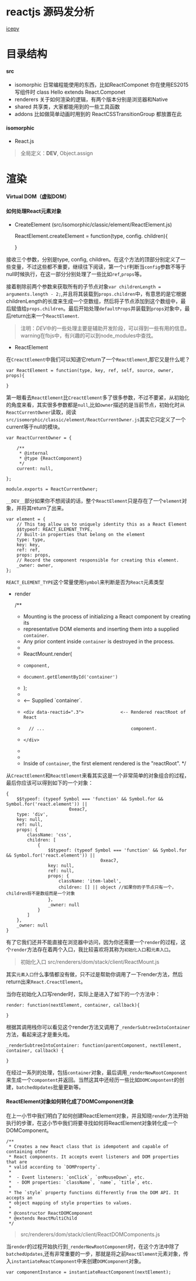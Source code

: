 # reactjs 源码发分析

[icepy](https://icepy.gitbooks.io/react/content/)

目录结构
========

#### src


+ isomorphic 日常编程能使用的东西，比如ReactComponet 你在使用ES2015写组件时 class Hello extends React.Componet
+ renderers 关于如何渲染的逻辑，有两个版本分别是浏览器和Native
+ shared 共享类，大家都能用到的一些工具函数
+ addons 比如做简单动画时用到的 ReactCSSTransitionGroup 都放置在此

#### isomorphic

+ React.js
> 全局定义：__DEV__, Object.assign

渲染
========

#### Virtual DOM（虚拟DOM）

#### 如何处理React元素对象

+ CreateElement (src/isomorphic/classic/element/ReactElement.js)


	ReactElement.createElement = function(type, config. children){

	}

接收三个参数，分别是type, config, children。在这个方法的顶部分别定义了一些变量，不过这些都不重要，继续往下阅读，第一个`if`判断当`config`参数不等于null时候执行，在这一部分分别处理了一些比如`ref`,`props`等。

接着剔除前两个参数来获取所有的子节点对象`var childrenLength = arguments.length - 2;`,并且将其装载到`props.children`中，有意思的是它根据childrenLength的长度来生成一个空数组，然后将子节点添加到这个数组中，最后赋值给`props.children`。最后开始处理`defaultProps`并装载到`props`对象中，最后return出来一个`ReactElement`.

> 注明：*DEV*中的一些处理主要是辅助开发阶段，可以得到一些有用的信息。warning在fbjs中，有兴趣的可以到node_modules中查找。

+ ReactElement

在`CreactElement`中我们可以知道它return了一个`ReactElement`,那它又是什么呢？

	var ReactElement = function(type, key, ref, self, source, owner, props){

	}

第一眼看去`ReactElement`比`CreactElement`多了很多参数，不过不要紧，从初始化的角度来看，其实很多参数都是`null`,比如`owner`描述的是当前节点，初始化时从`ReactCurrentOwner`读取，阅读`src/isomorphic/classic/element/ReactCurrentOwner.js`其实它只定义了一个current等于null的模块。

    var ReactCurrentOwner = {
        
        /**
         * @internal
         * @type {ReactComponent}
         */
        current: null,
        
    };
    
    module.exports = ReactCurrentOwner;

`__DEV__`部分如果你不想阅读的话，整个`ReactElement`只是存在了一个`element`对象，并将其return了出来。

	var element = {
		// This tag allow us to uniquely identity this as a React Element
		$$typeof: REACT_ELEMENT_TYPE,
		// Built-in properties that belong on the element
		type: type,
		key: key,
		ref: ref,
		props: props,
		// Record the component responsible for creating this element.
		_owner: owner,
	};

`REACT_ELEMENT_TYPE`这个常量使用`Symbol`来判断是否为`React`元素类型

+ render


	/**
	 * Mounting is the process of initializing a React component by creating its
	 * representative DOM elements and inserting them into a supplied `container`.
	 * Any prior content inside `container` is destroyed in the process.
	 *
	 *   ReactMount.render(
	 *     component,
	 *     document.getElementById('container')
	 *   );
	 *
	 *   <div id="container">                   <-- Supplied `container`.
	 *     <div data-reactid=".3">              <-- Rendered reactRoot of React
	 *       // ...                                 component.
	 *     </div>
	 *   </div>
	 *
	 * Inside of `container`, the first element rendered is the "reactRoot".
	 */

从`CreactElement`和`ReactElement`来看其实这是一个非常简单的对象组合的过程，最后你应该可以得到如下的一个对象：

	{
		$$typeof: (typeof Symbol === 'function' && Symbol.for && Symbol.for('react.element')) ||
							0xeac7,
		type: 'div',
		key: null,
		ref: null,
		props: {
			className: 'css',
			children: [
				{
					$$typeof: (typeof Symbol === 'function' && Symbol.for && Symbol.for('react.element')) ||
										0xeac7,
					key: null,
					ref: null,
					props: {
						className: 'item-label',
						children: [] || object //如果你的子节点只有一个，children将不是数组而是一个对象
					}，
					_owner: null
				}
			]
		},
		_owner: null
	}

有了它我们还并不能直接在浏览器中访问，因为你还需要一个`render`的过程，这个`render`方法存在着两个入口，我比较喜欢将其称为`初始化入口`和`元素入口`。
> 初始化入口 src/renderers/dom/stack/client/ReactMount.js

其实`元素入口`什么事情都没有做，只不过是帮助你调用了一下render方法，然后return出来`React.CreactElement`。

当你在初始化入口写render时，实际上是进入了如下的一个方法中：

	render: function(nextElement, container, callback){
		
	}

根据其调用栈你可以看见这个render方法又调用了`_renderSubtreeIntoContainer`方法，看起来这才是重头戏。

	_renderSubtreeIntoContainer: function(parentComponent, nextElement, container, callback) {

	}

在经过一系列的处理，包括`container`对象，最后调用`_renderNewRootComponent`来生成一个`compontent`并返回。当然这其中还经历一些比如`DOMCompontent`的创建，`batchedUpdates`批量更新等。


#### ReactElement对象如何转化成了DOMComponent对象

在上一小节中我们明白了如何创建ReactElement对象，并且知晓`render`方法开始执行的步骤，在这小节中我们将要寻找如何将ReactElement对象转化成一个DOMComponent。

	/**
	 * Creates a new React class that is idempotent and capable of containing other
	 * React components. It accepts event listeners and DOM properties that are
	 * valid according to `DOMProperty`.
	 *
	 *  - Event listeners: `onClick`, `onMouseDown`, etc.
	 *  - DOM properties: `className`, `name`, `title`, etc.
	 *
	 * The `style` property functions differently from the DOM API. It accepts an
	 * object mapping of style properties to values.
	 *
	 * @constructor ReactDOMComponent
	 * @extends ReactMultiChild
	 */

> src/renderers/dom/stack/client/ReactDOMComponents.js

当`render`的过程开始执行到`_renderNewRootComponent`时，在这个方法中除了`batchedUpdates`,还有非常重要的一步，那就是将之前`ReactElement`元素对象，传入`instantiateReactComponent`中来创建`DOMComponent`对象。
	
	var componentInstance = instantiateReactComponent(nextElement);



























